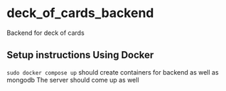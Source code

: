 # deck_of_cards_backend
Backend for deck of cards

## Setup instructions Using Docker


`sudo docker compose up` should create containers for backend as well as mongodb
The server should come up as well

